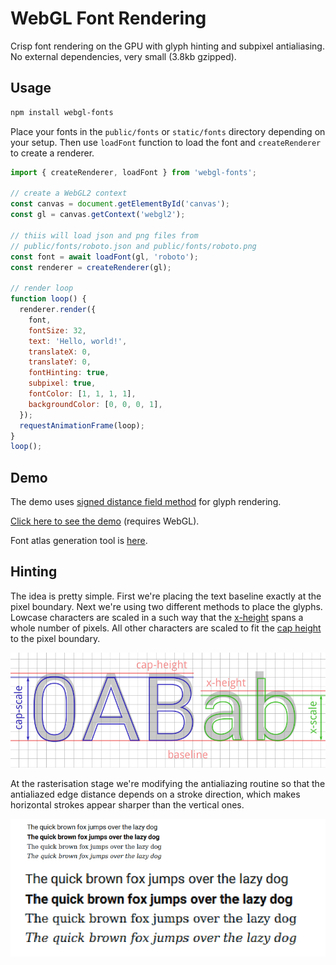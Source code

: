 # WebGL Font Rendering

Crisp font rendering on the GPU with glyph hinting and subpixel antialiasing. No external dependencies, very small (3.8kb gzipped).

## Usage

```bash
npm install webgl-fonts
```

Place your fonts in the `public/fonts` or `static/fonts` directory depending on your setup. Then use `loadFont` function to load the font and `createRenderer` to create a renderer.

```javascript
import { createRenderer, loadFont } from 'webgl-fonts';

// create a WebGL2 context
const canvas = document.getElementById('canvas');
const gl = canvas.getContext('webgl2');

// thiis will load json and png files from 
// public/fonts/roboto.json and public/fonts/roboto.png
const font = await loadFont(gl, 'roboto');
const renderer = createRenderer(gl);

// render loop
function loop() {
  renderer.render({
    font,
    fontSize: 32,
    text: 'Hello, world!',
    translateX: 0,
    translateY: 0,
    fontHinting: true,
    subpixel: true,
    fontColor: [1, 1, 1, 1],
    backgroundColor: [0, 0, 0, 1],
  });
  requestAnimationFrame(loop);
}
loop();

```

## Demo

The demo uses [signed distance field method](http://www.valvesoftware.com/publications/2007/SIGGRAPH2007_AlphaTestedMagnification.pdf) for glyph rendering.

[Click here to see the demo](https://webgl-fonts.vercel.app/) (requires WebGL).

Font atlas generation tool is [here](https://github.com/astiopin/sdf_atlas).

## Hinting

The idea is pretty simple. First we're placing the text baseline exactly at the pixel boundary. Next we're using two different methods to place the glyphs. Lowcase characters are scaled in a such way that the [x-height](https://en.wikipedia.org/wiki/X-height) spans a whole number of pixels. All other characters are scaled to fit the [cap height](https://en.wikipedia.org/wiki/Cap_height) to the pixel boundary.

![Glyph hinting](./assets/scaling.png)

At the rasterisation stage we're modifying the antialiazing routine so that the antialiazed edge distance depends on a stroke direction, which makes horizontal strokes appear sharper than the vertical ones.

![Result](./assets/result.png)
